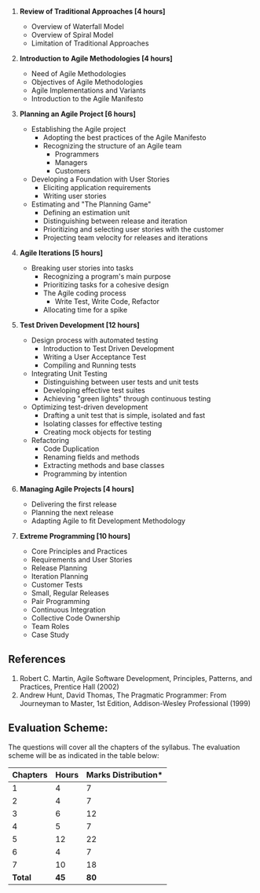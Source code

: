 1. **Review of Traditional Approaches [4 hours]**
    * Overview of Waterfall Model
    * Overview of Spiral Model
    * Limitation of Traditional Approaches

2. **Introduction to Agile Methodologies [4 hours]**
    * Need of Agile Methodologies
    * Objectives of Agile Methodologies
    * Agile Implementations and Variants
    * Introduction to the Agile Manifesto

3. **Planning an Agile Project [6 hours]**
    * Establishing the Agile project
        * Adopting the best practices of the Agile Manifesto
        * Recognizing the structure of an Agile team
            * Programmers
            * Managers
            * Customers
    * Developing a Foundation with User Stories
        * Eliciting application requirements
        * Writing user stories
    * Estimating and "The Planning Game"
        * Defining an estimation unit
        * Distinguishing between release and iteration
        * Prioritizing and selecting user stories with the customer
        * Projecting team velocity for releases and iterations

4. **Agile Iterations [5 hours]**
    * Breaking user stories into tasks
        * Recognizing a program's main purpose
        * Prioritizing tasks for a cohesive design
        * The Agile coding process
            * Write Test, Write Code, Refactor
        * Allocating time for a spike

5. **Test Driven Development [12 hours]**
    * Design process with automated testing
        * Introduction to Test Driven Development
        * Writing a User Acceptance Test
        * Compiling and Running tests
    * Integrating Unit Testing
        * Distinguishing between user tests and unit tests
        * Developing effective test suites
        * Achieving "green lights" through continuous testing
    * Optimizing test-driven development 
        * Drafting a unit test that is simple, isolated and fast
        * Isolating classes for effective testing
        * Creating mock objects for testing
    * Refactoring
        * Code Duplication
        * Renaming fields and methods
        * Extracting methods and base classes
        * Programming by intention

6. **Managing Agile Projects [4 hours]**
    * Delivering the first release
    * Planning the next release
    * Adapting Agile to fit Development Methodology

7. **Extreme Programming [10 hours]**
    * Core Principles and Practices
    * Requirements and User Stories
    * Release Planning
    * Iteration Planning
    * Customer Tests
    * Small, Regular Releases
    * Pair Programming
    * Continuous Integration
    * Collective Code Ownership
    * Team Roles
    * Case Study

## **References**

1. Robert C. Martin, Agile Software Development, Principles, Patterns, and Practices, Prentice Hall (2002)
2. Andrew Hunt, David Thomas, The Pragmatic Programmer: From Journeyman to Master, 1st Edition, Addison-Wesley Professional (1999)

## **Evaluation Scheme:**

The questions will cover all the chapters of the syllabus. The evaluation scheme will be as indicated in the table below:

| Chapters  | Hours  | Marks Distribution\* |
| --------- | ------ | -------------------- |
| 1         | 4      | 7                    |
| 2         | 4      | 7                    |
| 3         | 6      | 12                   |
| 4         | 5      | 7                    |
| 5         | 12     | 22                   |
| 6         | 4      | 7                    |
| 7         | 10     | 18                   |
| **Total** | **45** | **80**               |

